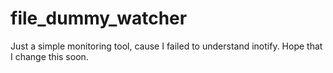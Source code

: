 # file_dummy_watcher
Just a simple monitoring tool, cause I failed to understand inotify. Hope that I change this soon.
